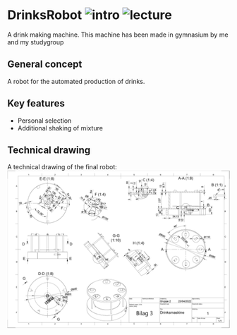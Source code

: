 # DrinksRobot ![intro][intro-image] ![lecture][lecture-image] 
A drink making machine.
This machine has been made in gymnasium by me and my studygroup

## General concept
A robot for the automated production of drinks.

## Key features
* Personal selection
* Additional shaking of mixture

## Technical drawing
A technical drawing of the final robot:
![Teknisktegning](Teknisktegning.png)

[intro-image]: https://img.shields.io/badge/LNG-C++-orange
[lecture-image]: https://img.shields.io/badge/Lecture-Robot_Tech-Blue
